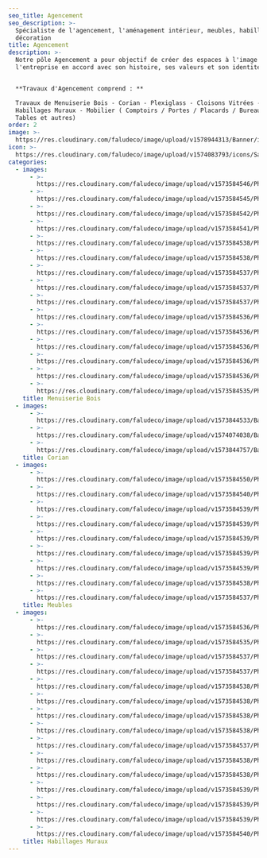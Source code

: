 ```yaml
---
seo_title: Agencement
seo_description: >-
  Spécialiste de l'agencement, l'aménagement intérieur, meubles, habillages mur,
  décoration
title: Agencement
description: >-
  Notre pôle Agencement a pour objectif de créer des espaces à l'image de
  l'entreprise en accord avec son histoire, ses valeurs et son identité. 


  **Travaux d'Agencement comprend : **

  Travaux de Menuiserie Bois - Corian - Plexiglass - Cloisons Vitrées -
  Habillages Muraux - Mobilier ( Comptoirs / Portes / Placards / Bureaux /
  Tables et autres)
order: 2
image: >-
  https://res.cloudinary.com/faludeco/image/upload/v1578944313/Banner/image01_k9nxm9.jpg
icon: >-
  https://res.cloudinary.com/faludeco/image/upload/v1574083793/icons/Sans_titre-2_xgcsaf.jpg
categories:
  - images:
      - >-
        https://res.cloudinary.com/faludeco/image/upload/v1573584546/Photos/img608_n6ofhd.jpg
      - >-
        https://res.cloudinary.com/faludeco/image/upload/v1573584545/Photos/img607_c0efbz.jpg
      - >-
        https://res.cloudinary.com/faludeco/image/upload/v1573584542/Photos/img403_qxc8zq.jpg
      - >-
        https://res.cloudinary.com/faludeco/image/upload/v1573584541/Photos/img725_zgnk7u.jpg
      - >-
        https://res.cloudinary.com/faludeco/image/upload/v1573584538/Photos/img505_xtw0xm.jpg
      - >-
        https://res.cloudinary.com/faludeco/image/upload/v1573584538/Photos/img504_y1fx2r.jpg
      - >-
        https://res.cloudinary.com/faludeco/image/upload/v1573584537/Photos/img578_owi9az.jpg
      - >-
        https://res.cloudinary.com/faludeco/image/upload/v1573584537/Photos/img577_ek4hjy.jpg
      - >-
        https://res.cloudinary.com/faludeco/image/upload/v1573584537/Photos/img576_ajoyn1.jpg
      - >-
        https://res.cloudinary.com/faludeco/image/upload/v1573584536/Photos/img726_wfoac4.jpg
      - >-
        https://res.cloudinary.com/faludeco/image/upload/v1573584536/Photos/img562_i2hdmn.jpg
      - >-
        https://res.cloudinary.com/faludeco/image/upload/v1573584536/Photos/img593_hbsk1r.jpg
      - >-
        https://res.cloudinary.com/faludeco/image/upload/v1573584536/Photos/img561_u1cbjx.jpg
      - >-
        https://res.cloudinary.com/faludeco/image/upload/v1573584536/Photos/img592_hwnfwk.jpg
      - >-
        https://res.cloudinary.com/faludeco/image/upload/v1573584535/Photos/img591_m8an93.jpg
    title: Menuiserie Bois
  - images:
      - >-
        https://res.cloudinary.com/faludeco/image/upload/v1573844533/Banner/Comptoir_Ele%CC%81fant_Vert1_j56eio.jpg
      - >-
        https://res.cloudinary.com/faludeco/image/upload/v1574074038/Banner/Comptoir_Ele%CC%81fant_Vert2_d29zxq.jpg
      - >-
        https://res.cloudinary.com/faludeco/image/upload/v1573844757/Banner/IMG_1144_ghqinw.jpg
    title: Corian
  - images:
      - >-
        https://res.cloudinary.com/faludeco/image/upload/v1573584550/Photos/img917_yi4njl.jpg
      - >-
        https://res.cloudinary.com/faludeco/image/upload/v1573584540/Photos/img431_r4zmos.jpg
      - >-
        https://res.cloudinary.com/faludeco/image/upload/v1573584539/Photos/img460_fqazvu.jpg
      - >-
        https://res.cloudinary.com/faludeco/image/upload/v1573584539/Photos/img461_kyfy7c.jpg
      - >-
        https://res.cloudinary.com/faludeco/image/upload/v1573584539/Photos/img459_vkvpd0.jpg
      - >-
        https://res.cloudinary.com/faludeco/image/upload/v1573584539/Photos/img476_uddhmh.jpg
      - >-
        https://res.cloudinary.com/faludeco/image/upload/v1573584539/Photos/img475_p52ohq.jpg
      - >-
        https://res.cloudinary.com/faludeco/image/upload/v1573584538/Photos/img474_vld2pa.jpg
      - >-
        https://res.cloudinary.com/faludeco/image/upload/v1573584537/Photos/img727_cbdzkd.jpg
    title: Meubles
  - images:
      - >-
        https://res.cloudinary.com/faludeco/image/upload/v1573584536/Photos/img757_wotyib.jpg
      - >-
        https://res.cloudinary.com/faludeco/image/upload/v1573584535/Photos/img756_xocioy.jpg
      - >-
        https://res.cloudinary.com/faludeco/image/upload/v1573584537/Photos/img740_ds8yjo.jpg
      - >-
        https://res.cloudinary.com/faludeco/image/upload/v1573584537/Photos/img741_zpgyzi.jpg
      - >-
        https://res.cloudinary.com/faludeco/image/upload/v1573584538/Photos/img743_uaj2vv.jpg
      - >-
        https://res.cloudinary.com/faludeco/image/upload/v1573584538/Photos/img742_vf3qsi.jpg
      - >-
        https://res.cloudinary.com/faludeco/image/upload/v1573584538/Photos/img503_zzgieo.jpg
      - >-
        https://res.cloudinary.com/faludeco/image/upload/v1573584538/Photos/img504_y1fx2r.jpg
      - >-
        https://res.cloudinary.com/faludeco/image/upload/v1573584537/Photos/img548_ktpigc.jpg
      - >-
        https://res.cloudinary.com/faludeco/image/upload/v1573584538/Photos/img694_lzpyb9.jpg
      - >-
        https://res.cloudinary.com/faludeco/image/upload/v1573584538/Photos/img505_xtw0xm.jpg
      - >-
        https://res.cloudinary.com/faludeco/image/upload/v1573584539/Photos/img696_ajwo3e.jpg
      - >-
        https://res.cloudinary.com/faludeco/image/upload/v1573584539/Photos/img695_gb6mla.jpg
      - >-
        https://res.cloudinary.com/faludeco/image/upload/v1573584539/Photos/img709_nt0mx9.jpg
      - >-
        https://res.cloudinary.com/faludeco/image/upload/v1573584540/Photos/img710_hxawt4.jpg
    title: Habillages Muraux
---
```


